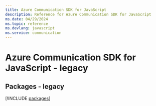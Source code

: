 ```yaml
---
title: Azure Communication SDK for JavaScript
description: Reference for Azure Communication SDK for JavaScript
ms.date: 04/29/2024
ms.topic: reference
ms.devlang: javascript
ms.service: communication
---
```

# Azure Communication SDK for JavaScript - legacy
## Packages - legacy
[!INCLUDE [packages](communication-index.md)]